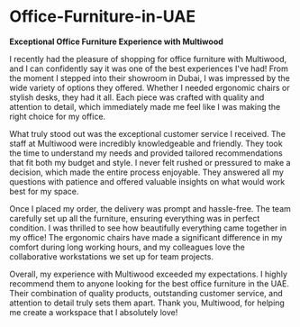 # Office-Furniture-in-UAE

**Exceptional Office Furniture Experience with Multiwood**

I recently had the pleasure of shopping for office furniture with Multiwood, and I can confidently say it was one of the best experiences I've had! From the moment I stepped into their showroom in Dubai, I was impressed by the wide variety of options they offered. Whether I needed ergonomic chairs or stylish desks, they had it all. Each piece was crafted with quality and attention to detail, which immediately made me feel like I was making the right choice for my office.

What truly stood out was the exceptional customer service I received. The staff at Multiwood were incredibly knowledgeable and friendly. They took the time to understand my needs and provided tailored recommendations that fit both my budget and style. I never felt rushed or pressured to make a decision, which made the entire process enjoyable. They answered all my questions with patience and offered valuable insights on what would work best for my space.

Once I placed my order, the delivery was prompt and hassle-free. The team carefully set up all the furniture, ensuring everything was in perfect condition. I was thrilled to see how beautifully everything came together in my office! The ergonomic chairs have made a significant difference in my comfort during long working hours, and my colleagues love the collaborative workstations we set up for team projects.

Overall, my experience with Multiwood exceeded my expectations. I highly recommend them to anyone looking for the best office furniture in the UAE. Their combination of quality products, outstanding customer service, and attention to detail truly sets them apart. Thank you, Multiwood, for helping me create a workspace that I absolutely love!
